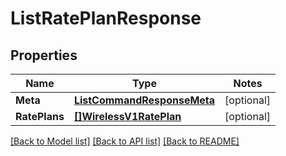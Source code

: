 # ListRatePlanResponse

## Properties
Name | Type | Notes
------------ | ------------- | -------------
**Meta** | [**ListCommandResponseMeta**](ListCommandResponse_meta.md) | [optional] 
**RatePlans** | [**[]WirelessV1RatePlan**](wireless.v1.rate_plan.md) | [optional] 

[[Back to Model list]](../README.md#documentation-for-models) [[Back to API list]](../README.md#documentation-for-api-endpoints) [[Back to README]](../README.md)



